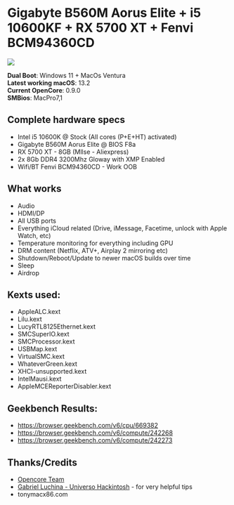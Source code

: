 # Gigabyte B560M Aorus Elite + i5 10600KF + RX 5700 XT + Fenvi BCM94360CD

<img align="center" src="https://user-images.githubusercontent.com/44346970/227660107-6bf07ca0-9b7a-4016-967d-b3c246090765.png">

**Dual Boot**: Windows 11 + MacOs Ventura
<br>
**Latest working macOS**: 13.2
<br>
**Current OpenCore**: 0.9.0
<br>
**SMBios**: MacPro7,1

## Complete hardware specs

- Intel i5 10600K @ Stock (All cores (P+E+HT) activated)
- Gigabyte B560M Aorus Elite @ BIOS F8a
- RX 5700 XT - 8GB (Mllse - Aliexpress)
- 2x 8Gb DDR4 3200Mhz Gloway with XMP Enabled
- Wifi/BT Fenvi BCM94360CD - Work OOB

## What works

- Audio
- HDMI/DP
- All USB ports
- Everything iCloud related (Drive, iMessage, Facetime, unlock with Apple Watch, etc)
- Temperature monitoring for everything including GPU
- DRM content (Netflix, ATV+, Airplay 2 mirroring etc)
- Shutdown/Reboot/Update to newer macOS builds over time
- Sleep
- Airdrop

## Kexts used:

- AppleALC.kext
- Lilu.kext
- LucyRTL8125Ethernet.kext
- SMCSuperIO.kext
- SMCProcessor.kext
- USBMap.kext
- VirtualSMC.kext
- WhateverGreen.kext
- XHCI-unsupported.kext
- IntelMausi.kext
- AppleMCEReporterDisabler.kext

## Geekbench Results:

- https://browser.geekbench.com/v6/cpu/669382
- https://browser.geekbench.com/v6/compute/242268
- https://browser.geekbench.com/v6/compute/242273

## Thanks/Credits

- [Opencore Team](https://dortania.github.io/getting-started/)
- [Gabriel Luchina - Universo Hackintosh](https://www.youtube.com/@UniversoHackintosh) - for very helpful tips
- tonymacx86.com
